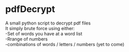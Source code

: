 # pdfDecrypt
A small python script to decrypt pdf files
<br>
It simply brute force using either: 
<br>-Set of words you have at a word list 
<br>-Rrange of numbers
<br>-combinations of words / letters / numbers (yet to come)
